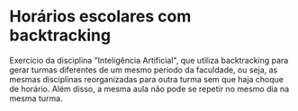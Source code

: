 # Horários escolares com backtracking
Exercício da disciplina "Inteligência Artificial", que utiliza backtracking para gerar turmas diferentes de um mesmo período da faculdade, ou seja, as mesmas disciplinas reorganizadas para outra turma sem que haja choque de horário.
Além disso, a mesma aula não pode se repetir no mesmo dia na mesma turma.
